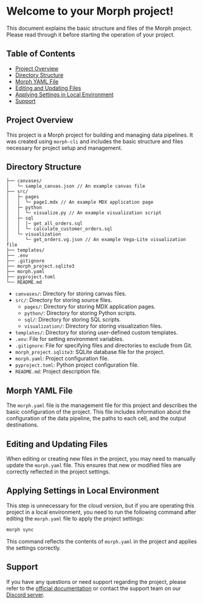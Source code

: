 # Welcome to your Morph project!

This document explains the basic structure and files of the Morph project. Please read through it before starting the
operation of your project.

## Table of Contents

- [Project Overview](#project-overview)
- [Directory Structure](#directory-structure)
- [Morph YAML File](#morph-yaml-file)
- [Editing and Updating Files](#editing-and-updating-files)
- [Applying Settings in Local Environment](#applying-settings-in-local-environment)
- [Support](#support)

## Project Overview

This project is a Morph project for building and managing data pipelines. It was created using `morph-cli` and includes
the basic structure and files necessary for project setup and management.

## Directory Structure

```plaintext
├── canvases/
│   └─ sample_canvas.json // An example canvas file
├── src/
│   ├─ pages
│   │  └─ page1.mdx // An example MDX application page
│   ├─ python
│   │  └─ visualize.py // An example visualization script
│   ├─ sql
│   │  │─ get_all_orders.sql
│   │  └─ calculate_customer_orders.sql
│   └─ visualization
│      └─ get_orders.vg.json // An example Vega-Lite visualization file
├── templates/
├── .env
├── .gitignore
├── morph_project.sqlite3
├── morph.yaml
├── pyproject.toml
└── README.md
```

- `canvases/`: Directory for storing canvas files.
- `src/`: Directory for storing source files.
  - `pages/`: Directory for storing MDX application pages.
  - `python/`: Directory for storing Python scripts.
  - `sql/`: Directory for storing SQL scripts.
  - `visualization/`: Directory for storing visualization files.
- `templates/`: Directory for storing user-defined custom templates.
- `.env`: File for setting environment variables.
- `.gitignore`: File for specifying files and directories to exclude from Git.
- `morph_project.sqlite3`: SQLite database file for the project.
- `morph.yaml`: Project configuration file.
- `pyproject.toml`: Python project configuration file.
- `README.md`: Project description file.

## Morph YAML File

The `morph.yaml` file is the management file for this project and describes the basic configuration of the project. This
file includes information about the configuration of the data pipeline, the paths to each cell, and the output
destinations.

## Editing and Updating Files

When editing or creating new files in the project, you may need to manually update the `morph.yaml` file. This ensures
that new or modified files are correctly reflected in the project settings.

## Applying Settings in Local Environment

This step is unnecessary for the cloud version, but if you are operating this project in a local environment, you need
to run the following command after editing the `morph.yaml` file to apply the project settings:

```bash
morph sync
```

This command reflects the contents of `morph.yaml` in the project and applies the settings correctly.

## Support

If you have any questions or need support regarding the project, please refer to the [official documentation](https://docs.morph-data.io) or contact the support team on our [Discord server](https://discord.gg/BGmpQQUEUZ).
